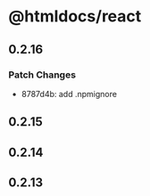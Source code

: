 # @htmldocs/react

## 0.2.16

### Patch Changes

- 8787d4b: add .npmignore

## 0.2.15

## 0.2.14

## 0.2.13
